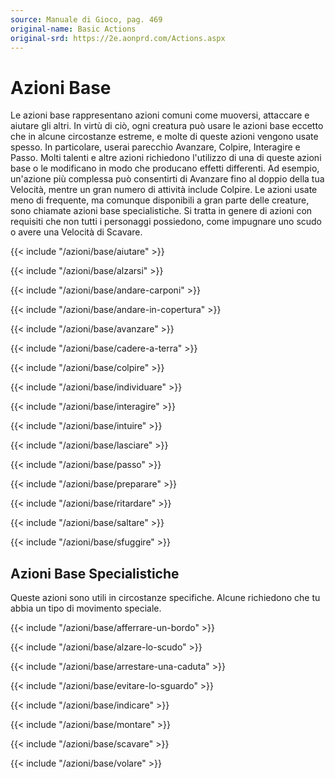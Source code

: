 ```yaml
---
source: Manuale di Gioco, pag. 469
original-name: Basic Actions
original-srd: https://2e.aonprd.com/Actions.aspx
---
```


# Azioni Base

Le azioni base rappresentano azioni comuni come muoversi, attaccare e aiutare
gli altri. In virtù di ciò, ogni creatura può usare le azioni base eccetto che
in alcune circostanze estreme, e molte di queste azioni vengono usate spesso. In
particolare, userai parecchio Avanzare, Colpire, Interagire e Passo. Molti
talenti e altre azioni richiedono l'utilizzo di una di queste azioni base o le
modificano in modo che producano effetti differenti. Ad esempio, un'azione più
complessa può consentirti di Avanzare fino al doppio della tua Velocità, mentre
un gran numero di attività include Colpire. Le azioni usate meno di frequente,
ma comunque disponibili a gran parte delle creature, sono chiamate azioni base
specialistiche. Si tratta in genere di azioni con requisiti che non tutti i
personaggi possiedono, come impugnare uno scudo o avere una Velocità di Scavare.

{{< include "/azioni/base/aiutare" >}}

{{< include "/azioni/base/alzarsi" >}}

{{< include "/azioni/base/andare-carponi" >}}

{{< include "/azioni/base/andare-in-copertura" >}}

{{< include "/azioni/base/avanzare" >}}

{{< include "/azioni/base/cadere-a-terra" >}}

{{< include "/azioni/base/colpire" >}}

{{< include "/azioni/base/individuare" >}}

{{< include "/azioni/base/interagire" >}}

{{< include "/azioni/base/intuire" >}}

{{< include "/azioni/base/lasciare" >}}

{{< include "/azioni/base/passo" >}}

{{< include "/azioni/base/preparare" >}}

{{< include "/azioni/base/ritardare" >}}

{{< include "/azioni/base/saltare" >}}

{{< include "/azioni/base/sfuggire" >}}

## Azioni Base Specialistiche

Queste azioni sono utili in circostanze specifiche. Alcune richiedono che tu
abbia un tipo di movimento speciale.

{{< include "/azioni/base/afferrare-un-bordo" >}}

{{< include "/azioni/base/alzare-lo-scudo" >}}

{{< include "/azioni/base/arrestare-una-caduta" >}}

{{< include "/azioni/base/evitare-lo-sguardo" >}}

{{< include "/azioni/base/indicare" >}}

{{< include "/azioni/base/montare" >}}

{{< include "/azioni/base/scavare" >}}

{{< include "/azioni/base/volare" >}}
